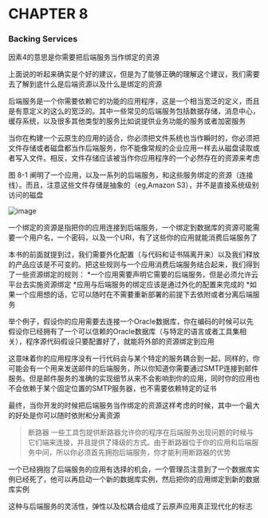 # CHAPTER 8

### Backing Services

因素4的意思是你需要把后端服务当作绑定的资源

上面说的听起来确实是个好的建议，但是为了能够正确的理解这个建议，我们需要去了解到底什么是后端资源以及什么是绑定的资源

后端服务是一个你需要依赖它的功能的应用程序，这是一个相当宽泛的定义，而且是有意定义的这么的宽泛的。其中一些常见的后端服务包括数据存储，消息中心，缓存系统，以及很多其他类型的服务比如说提供业务功能的服务或者加密服务

当你在构建一个云原生的应用的适合，你必须把文件系统也当作瞬时的，你必须把文件存储或者磁盘都当作后端服务，你不能像常规的企业应用一样去从磁盘读取或者写入文件。相反，文件存储应该被当作你应用程序的一个必然存在的资源来考虑

图 8-1 阐明了一个应用，以及一系列的后端服务，和这些服务绑定的资源（连接线）。而且，注意这些文件存储是抽象的（eg,Amazon S3），并不是直接系统级别访问的磁盘

![image](http://note.youdao.com/yws/res/13706/2419C6FB32024E6EA8EF212DF7AF3BD7)


一个绑定的资源是指把你的应用连接到后端服务，一个绑定到数据库的资源可能需要一个用户名，一个密码，以及一个URI，有了这些你的应用就能消费后端服务了

本书的前面就提到过，我们需要外化配置（与代码和证书隔离开来）以及我们释放的产品应该是不可变的。把这些规则与一个应用消费后端服务结合起来，我们得到了一些资源绑定的规则：
*一个应用需要声明它需要的后端服务，但是必须允许云平台去实施资源绑定
*应用与后端服务的绑定应该是通过外化的配置来完成的
*如果一个应用想的话，它可以随时在不需要重新部署的前提下去依附或者分离后端服务

举个例子，假设你的应用需要去连接一个Oracle数据库，你在编码的时候可以先假设你已经拥有了一个可以信赖的Oracle数据库（与特定的语言或者工具集相关），程序源代码假设只要配置好了，就能将外部的资源绑定到应用

这意味着你的应用程序没有一行代码会与某个特定的服务耦合到一起，同样的，你可能会有一个用来发送邮件的后端服务，所以你知道你需要通过SMTP连接到邮件服务。但是邮件服务的准确的实现细节从来不会影响到你的应用，同时你的应用也不会依赖于某个固定位置的SMTP服务器，也不需要依赖特定的证书

最终，当你开发的时候把后端服务当作绑定的资源这样考虑的时候，其中一个最大的好处是你可以随时依附和分离资源

>断路器
一些工具包提供断路器允许你的程序在后端服务出现问题的时候与它们端来连接，并且提供了降级的方式。由于断路器位于你的应用和后端服务中间，所以你必须首先拥抱后端服务，你才能利用断路器的优势

一个已经拥抱了后端服务的应用有选择的机会，一个管理员注意到了一个数据库实例已经死了，他可以再启动一个新的数据库实例，然后把你的应用绑定到新的数据库实例

这种与后端服务的灵活性，弹性以及松耦合组成了云原声应用真正现代化的标志

